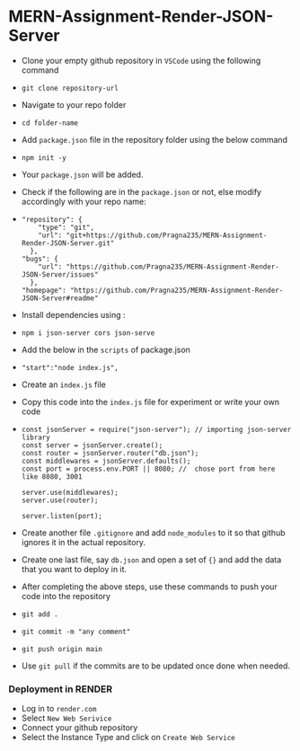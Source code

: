 # MERN-Assignment-Render-JSON-Server

* Clone your empty github repository in `VSCode` using the following command
*     git clone repository-url
* Navigate to your repo folder
*     cd folder-name
* Add `package.json` file in the repository folder using the below command
*     npm init -y
* Your `package.json` will be added.
* Check if the following are in the `package.json` or not, else modify accordingly with your repo name:
*     "repository": {
          "type": "git",
          "url": "git+https://github.com/Pragna235/MERN-Assignment-Render-JSON-Server.git"
        },
      "bugs": {
          "url": "https://github.com/Pragna235/MERN-Assignment-Render-JSON-Server/issues"
        },
      "homepage": "https://github.com/Pragna235/MERN-Assignment-Render-JSON-Server#readme"

* Install dependencies using :
*     npm i json-server cors json-serve
* Add the below in the `scripts` of package.json
*     "start":"node index.js",
* Create an `index.js` file
* Copy this code into the `index.js` file for experiment or write your own code
*     const jsonServer = require("json-server"); // importing json-server library
      const server = jsonServer.create();
      const router = jsonServer.router("db.json");
      const middlewares = jsonServer.defaults();
      const port = process.env.PORT || 8080; //  chose port from here like 8080, 3001

      server.use(middlewares);
      server.use(router);

      server.listen(port);
* Create another file `.gitignore` and add `node_modules` to it so that github ignores it in the actual repository.
* Create one last file, say `db.json` and open a set of `{}` and add the data that you want to deploy in it.


* After completing the above steps, use these commands to push your code into the repository
*     git add .
*     git commit -m "any comment"
*     git push origin main
* Use `git pull` if the commits are to be updated once done when needed.

### Deployment in RENDER

* Log in to `render.com`
* Select `New Web Serivice`
* Connect your github repository
* Select the Instance Type and click on `Create Web Service`
